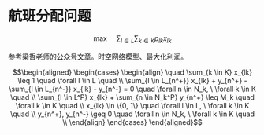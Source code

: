 # 航班分配问题

$$\max \quad \sum_{l \in L} \sum_{k \in K} p_{lk} x_{lk}$$

参考梁哲老师的[公众号文章](https://mp.weixin.qq.com/s/m4KhLtzgwakYYi5ZG2MdRw)。时空网络模型、最大化利润。

$$\begin{aligned}
\begin{cases}
\begin{align}
\quad \sum_{k \in K} x_{lk} \leq 1 \quad \forall l \in L  \quad \\
\sum_{l \in L_{n^+}} x_{lk} + y_{n^+} - \sum_{l \in L_{n^-}} x_{lk} - y_{n^-} = 0 \quad \forall n \in N_k, \ \forall k \in K  \quad \\
\sum_{l \in L^P} x_{lk} + \sum_{n \in N_k^P} y_{n^+} \leq M_k \quad \forall k \in K  \quad \\
x_{lk} \in \{0, 1\} \quad \forall l \in L, \ \forall k \in K  \quad \\
y_{n^+}, y_{n^-} \geq 0 \quad \forall n \in N_k, \ \forall k \in K  \quad \\
\end{align}
\end{cases}
\end{aligned}$$

